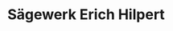---
title: "Sägewerk Erich Hilpert"
url: /gemuenden-a-main/saegewerk-erich-hilpert/
shop: Allgemein
---